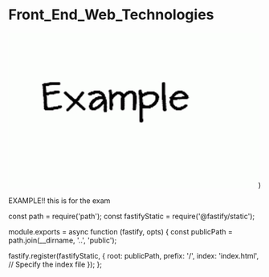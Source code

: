 # Front_End_Web_Technologies
![](https://github.com/wouterzeevat/Front_End_Web_Technologies/blob/main/example.gif))

EXAMPLE!!
this is for the exam

const path = require('path');
const fastifyStatic = require('@fastify/static');

module.exports = async function (fastify, opts) {
  const publicPath = path.join(__dirname, '..', 'public');

  fastify.register(fastifyStatic, {
    root: publicPath,
    prefix: '/',
    index: 'index.html', // Specify the index file
  });
};
